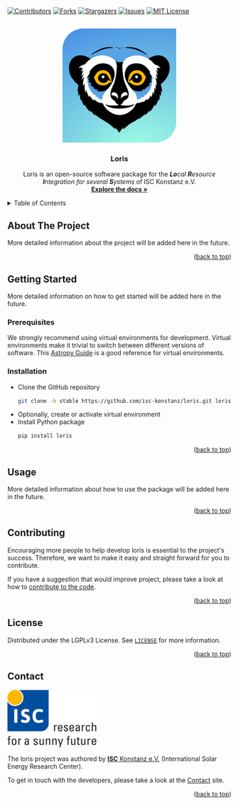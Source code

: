 <!-- Based on Othneil Drew's Best README Template: https://github.com/othneildrew/Best-README-Template/ -->
<a name="readme-top"></a>


<!-- PROJECT SHIELDS -->
<!--
*** Markdown "reference style" links is used for readability.
*** Reference links are enclosed in brackets [ ] instead of parentheses ( ).
*** See the bottom of this document for the declaration of the reference variables
*** for contributors-url, forks-url, etc. This is an optional, concise syntax you may use.
*** https://www.markdownguide.org/basic-syntax/#reference-style-links
-->
[![Contributors][contributors-shield]][contributors-url]
[![Forks][forks-shield]][forks-url]
[![Stargazers][stars-shield]][stars-url]
[![Issues][issues-shield]][issues-url]
[![MIT License][license-shield]][license-url]


<!-- PROJECT LOGO -->
<br />
<div align="center">
  <a href="https://github.com/isc-konstanz/loris">
    <img src="doc/_images/loris-logo.png" alt="Loris Logo" width="256">
  </a>
  <h3 align="center">Loris</h3>
  <p align="center">
    Loris is an open-source software package for the <em><b>Lo</b>cal <b>R</b>esource <b>I</b>ntegration for several <b>S</b>ystems</em> of ISC Konstanz e.V.  
    <br />
    <a href="https://loris.readthedocs.io"><strong>Explore the docs »</strong></a>
    <!--
    <br />
    <br />
    <a href="https://github.com/isc-konstanz/loris/issues/new?labels=bug&template=bug-report---.md">Report Bug</a>
    ·
    <a href="https://github.com/isc-konstanz/loris/issues/new?labels=enhancement&template=feature-request---.md">Request Feature</a>
    -->  
  </p>
</div>


<!-- TABLE OF CONTENTS -->
<details>
  <summary>Table of Contents</summary>
  <ol>
    <li><a href="#about-the-project">About The Project</a></li>
    <li>
      <a href="#getting-started">Getting Started</a>
      <ul>
        <li><a href="#prerequisites">Prerequisites</a></li>
        <li><a href="#installation">Installation</a></li>
      </ul>
    </li>
    <li><a href="#usage">Usage</a></li>
    <li><a href="#contributing">Contributing</a></li>
    <li><a href="#license">License</a></li>
    <li><a href="#contact">Contact</a></li>
  </ol>
</details>


<!-- ABOUT THE PROJECT -->
## About The Project

More detailed information about the project will be added here in the future.

<p align="right">(<a href="#readme-top">back to top</a>)</p>


<!-- GETTING STARTED -->
## Getting Started

More detailed information on how to get started will be added here in the future.


### Prerequisites

We strongly recommend using virtual environments for development.
Virtual environments make it trivial to switch between different versions of software.
This [Astropy Guide](http://astropy.readthedocs.org/en/latest/development/workflow/virtual_pythons.html)
is a good reference for virtual environments.


### Installation

- Clone the GitHub repository
   ```sh
   git clone -b stable https://github.com/isc-konstanz/loris.git loris
   ```
- Optionally, create or activate virtual environment
- Install Python package
   ```sh
   pip install loris
   ```

<p align="right">(<a href="#readme-top">back to top</a>)</p>


<!-- USAGE EXAMPLES -->
## Usage

More detailed information about how to use the package will be added here in the future.

<p align="right">(<a href="#readme-top">back to top</a>)</p>


<!-- CONTRIBUTING -->
## Contributing

Encouraging more people to help develop loris is essential to the project's success.
Therefore, we want to make it easy and straight forward for you to contribute.

If you have a suggestion that would improve project, please take a look at how to
[contribute to the code](doc/contributing/code.md).

<p align="right">(<a href="#readme-top">back to top</a>)</p>


<!-- LICENSE -->
## License

Distributed under the LGPLv3 License. See [`LICENSE`](https://github.com/isc-konstanz/loris/blob/master/LICENSE) for more information.

<p align="right">(<a href="#readme-top">back to top</a>)</p>


<!-- CONTACT -->
## Contact

![ISC logo](doc/_images/isc-logo-full.png)

The loris project was authored by [**ISC** Konstanz e.V.](https://isc-konstanz.de/)
(International Solar Energy Research Center).

To get in touch with the developers, please take a look at the [Contact](doc/contact.md) site.

<p align="right">(<a href="#readme-top">back to top</a>)</p>


<!-- MARKDOWN LINKS & IMAGES -->
<!-- https://www.markdownguide.org/basic-syntax/#reference-style-links -->
[contributors-shield]: https://img.shields.io/github/contributors/isc-konstanz/loris.svg?style=for-the-badge
[contributors-url]: https://github.com/isc-konstanz/loris/graphs/contributors
[forks-shield]: https://img.shields.io/github/forks/isc-konstanz/loris.svg?style=for-the-badge
[forks-url]: https://github.com/isc-konstanz/loris/network/members
[stars-shield]: https://img.shields.io/github/stars/isc-konstanz/loris.svg?style=for-the-badge
[stars-url]: https://github.com/isc-konstanz/loris/stargazers
[issues-shield]: https://img.shields.io/github/issues/isc-konstanz/loris.svg?style=for-the-badge
[issues-url]: https://github.com/isc-konstanz/loris/issues
[license-shield]: https://img.shields.io/github/license/isc-konstanz/loris.svg?style=for-the-badge
[license-url]: https://github.com/isc-konstanz/loris/blob/master/LICENSE
